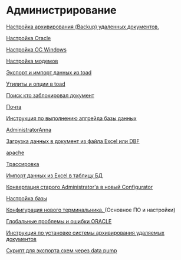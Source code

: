 # Администрирование

[Настройка архивирования \(Backup\) удаленных документов.]()

[Настройка Oracle](nastroika-oracle/)

[Настройка ОС Windows](nastroika-os-windows.md)

[Настройка модемов](nastroika-modemov.md)

[Экспорт и импорт данных из toad](eksport-i-import-dannykh-iz-toad/)

[Утилиты и опции в toad](utility-i-opcii-v-toad.md)

[Поиск кто заблокировал документ](poisk-kto-zablokiroval-dokument.md)

[Почта](pochta.md)

[Инструкция по выполнению апгрейда базы данных](instrukciya-po-vypolneniyu-apgreida-bazy-dannykh.md)

[AdministratorAnna](administratoranna.md)

[Загрузка данных в документ из файла Excel или DBF](zagruzka-dannykh-v-dokument-iz-faila-excel-ili-dbf.md)

[apache](apache.md)

[Трассировка](trassirovka.md)

[Импорт данных из Excel в таблицу БД](import-dannykh-iz-excel-v-tablicu-bd.md)

[Конвертация старого Administrator'a в новый Configurator](konvertaciya-starogo-administratora-v-novyi-configurator.md)

[Настройка базы](nastroika-bazy.md)

[Конфигурация нового терминальника. ](konfiguraciya-novogo-terminalnika..md)\(Основное ПО и настройки\)

[Глобальные проблемы и ошибки ORACLE](globalnye-problemy-i-oshibki-oracle/)

[Инструкция по установке системы архивирования удаляемых документов](instrukciya-po-ustanovke-sistemy-arkhivirovaniya-udalyaemykh-dokumentov.md)

[Скрипт для экспорта схем через data pump](skript-dlya-eksporta-skhem-cherez-data-pump.md)

